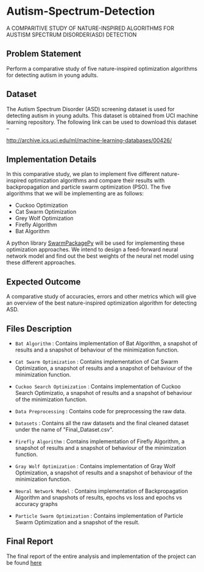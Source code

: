 # Autism-Spectrum-Detection

A COMPARITIVE STUDY OF NATURE-INSPIRED ALGORITHMS FOR AUSTISM SPECTRUM DISORDER(ASD) DETECTION

## Problem Statement

Perform a comparative study of five nature-inspired optimization algorithms for detecting autism in young adults. 

## Dataset

The Autism Spectrum Disorder (ASD) screening dataset is used for detecting autism in young adults. This dataset is obtained from UCI machine learning repository. The following link can be used to download this dataset – 

http://archive.ics.uci.edu/ml/machine-learning-databases/00426/

## Implementation Details

In this comparative study, we plan to implement five different nature-inspired optimization algorithms and compare their results with backpropagation and particle swarm optimization (PSO). The five algorithms that we will be implementing are as follows:
- Cuckoo Optimization
- Cat Swarm Optimization
- Grey Wolf Optimization
- Firefly Algorithm
- Bat Algorithm

A python library [SwarmPackagePy](https://github.com/SISDevelop/SwarmPackagePy) will be used for implementing these optimization approaches. We intend to design a feed-forward neural network model and find out the best weights of the neural net model using these different approaches.

## Expected Outcome

A comparative study of accuracies, errors and other metrics which will give an overview of the best nature-inspired optimization algorithm for detecting ASD.

## Files Description

- ```Bat Algorithm``` : Contains implementation of Bat Algorithm, a snapshot of results and a snapshot of behaviour of the minimization function.

- ```Cat Swarm Optimization``` : Contains implementation of Cat Swarm Optimization, a snapshot of results and a snapshot of behaviour of the minimization function.

- ```Cuckoo Search Optimization``` : Contains implementation of Cuckoo Search Optimizatio, a snapshot of results and a snapshot of behaviour of the minimization function.

- ```Data Preprocessing``` : Contains code for preprocessing the raw data.

- ```Datasets``` : Contains all the raw datasets and the final cleaned dataset under the name of "Final_Dataset.csv".

- ```Firefly Algorithm``` : Contains implementation of Firefly Algorithm, a snapshot of results and a snapshot of behaviour of the minimization function.

- ```Gray Wolf Optimization``` : Contains implementation of Gray Wolf Optimization, a snapshot of results and a snapshot of behaviour of the minimization function.

- ```Neural Network Model``` : Contains implementation of Backpropagation Algorithm and snapshots of results, epochs vs loss and epochs vs accuracy graphs

- ```Particle Swarm Optimization``` : Contains implementation of Particle Swarm Optimization and a snapshot of the result.

## Final Report

The final report of the entire analysis and implementation of the project can be found [here](https://github.com/rajasd27/Autism-Spectrum-Detection/blob/master/Final%20Report.pdf)
